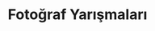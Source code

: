 ---
layout: category
headline: "Fotoğraf Yarışmaları"
subline: "Bu sayfada ülkemizde düzenlenen <strong>fotoğraf yarışması</strong>, kayıtları bulunmaktadır. Bu <strong>fotoğraf
    yarışmalarının</strong> bazılarında <strong>para ödülü</strong> bulunmaktadır. Aşağıda gösterilen <strong>fotoğraf
    yarışmaları 2019</strong> ve 2020 yılında yapılacak olan yarışmaları göstermektedir."
title: "Fotoğraf Yarışmaları"
key: "fotoğraf yarışması"
description: "Fotoğraf yarışması, Fotoğraf yarışmaları, Fotoğraf yarışması duyuruları, Güncel Fotoğraf yarışmaları 2020"
permalink: "fotograf-yarismalari/"
---